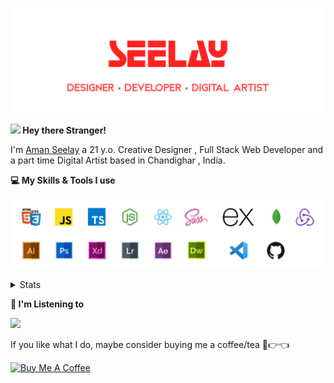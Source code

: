 [![banner](./images/seelay.svg)](https://seelay.in)

**<img src="https://media.giphy.com/media/hvRJCLFzcasrR4ia7z/giphy.gif" width="25px"> Hey there Stranger!**

I'm [Aman Seelay](https://seelay.in) a 21 y.o. Creative Designer , Full Stack Web Developer and a part time Digital Artist based in Chandighar , India.

**💻 My Skills & Tools I use**

[![banner](./images/skills&tools.svg)](https://seelay.in)

<details>
  <summary>Stats</summary>

---

<!--START_SECTION:waka-->
![Profile Views](http://img.shields.io/badge/Profile%20Views-9-blue)

**🐱 My Github Data** 

> 🏆 492 Contributions in the Year 2021
 > 
> 📦 586.0 kB Used in Github's Storage 
 > 
> 🚫 Not Opted to Hire
 > 
> 📜 1 Public Repository 
 > 
> 🔑 86 Private Repositories  
 > 
**I'm a Night 🦉** 

```text
🌞 Morning    190 commits    ██████░░░░░░░░░░░░░░░░░░░   26.43% 
🌆 Daytime    95 commits     ███░░░░░░░░░░░░░░░░░░░░░░   13.21% 
🌃 Evening    186 commits    ██████░░░░░░░░░░░░░░░░░░░   25.87% 
🌙 Night      248 commits    ████████░░░░░░░░░░░░░░░░░   34.49%

```
📅 **I'm Most Productive on Thursday** 

```text
Monday       125 commits    ████░░░░░░░░░░░░░░░░░░░░░   17.39% 
Tuesday      71 commits     ██░░░░░░░░░░░░░░░░░░░░░░░   9.87% 
Wednesday    82 commits     ██░░░░░░░░░░░░░░░░░░░░░░░   11.4% 
Thursday     172 commits    ██████░░░░░░░░░░░░░░░░░░░   23.92% 
Friday       117 commits    ████░░░░░░░░░░░░░░░░░░░░░   16.27% 
Saturday     83 commits     ███░░░░░░░░░░░░░░░░░░░░░░   11.54% 
Sunday       69 commits     ██░░░░░░░░░░░░░░░░░░░░░░░   9.6%

```


📊 **This Week I Spent My Time On** 

```text
⌚︎ Time Zone: Asia/Kolkata

💬 Programming Languages: 
Other                    34 hrs 35 mins      ████████████████████░░░░░   83.31% 
JSON                     2 hrs 44 mins       █░░░░░░░░░░░░░░░░░░░░░░░░   6.6% 
JavaScript               2 hrs 3 mins        █░░░░░░░░░░░░░░░░░░░░░░░░   4.95% 
Vue.js                   1 hr 9 mins         ░░░░░░░░░░░░░░░░░░░░░░░░░   2.78% 
Git Config               17 mins             ░░░░░░░░░░░░░░░░░░░░░░░░░   0.72%

🔥 Editors: 
Browser                  32 hrs 44 mins      ███████████████████░░░░░░   78.85% 
VS Code                  8 hrs 46 mins       █████░░░░░░░░░░░░░░░░░░░░   21.15%

🐱‍💻 Projects: 
ARIUS                    10 hrs 45 mins      ██████░░░░░░░░░░░░░░░░░░░   25.89% 
ARIUS-Web                10 hrs 34 mins      ██████░░░░░░░░░░░░░░░░░░░   25.45% 
amar                     3 hrs 10 mins       ██░░░░░░░░░░░░░░░░░░░░░░░   7.64% 
lennox                   2 hrs 48 mins       █░░░░░░░░░░░░░░░░░░░░░░░░   6.76% 
SeelayBot                2 hrs 8 mins        █░░░░░░░░░░░░░░░░░░░░░░░░   5.16%

💻 Operating System: 
Windows                  41 hrs 31 mins      █████████████████████████   100.0%

```

**I Mostly Code in JavaScript** 

```text
JavaScript               55 repos            ████████████████░░░░░░░░░   63.95% 
TypeScript               18 repos            █████░░░░░░░░░░░░░░░░░░░░   20.93% 
HTML                     5 repos             █░░░░░░░░░░░░░░░░░░░░░░░░   5.81% 
Vue                      4 repos             █░░░░░░░░░░░░░░░░░░░░░░░░   4.65% 
CSS                      3 repos             ░░░░░░░░░░░░░░░░░░░░░░░░░   3.49%

```


**Timeline**

![Chart not found](https://raw.githubusercontent.com/ImSeelay/ImSeelay/master/charts/bar_graph.png) 


<!--END_SECTION:waka-->

---

 </details>

**🎵 I'm Listening to**

<object data="https://now-play.vercel.app/api/generate?uid=7a17a86e-d6b7-43b5-8d9c-1d6dae42a779" >

  <img src="https://now-play.vercel.app/api/generate?uid=7a17a86e-d6b7-43b5-8d9c-1d6dae42a779" />

</object>

If you like what I do, maybe consider buying me a coffee/tea 🥺👉👈

<a href="https://www.buymeacoffee.com/seelay" target="_blank"><img src="https://cdn.buymeacoffee.com/buttons/v2/default-red.png" alt="Buy Me A Coffee" width="150" ></a>
